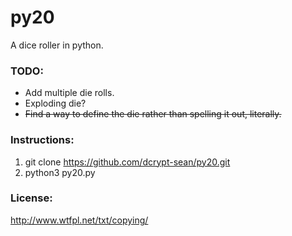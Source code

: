 # py20
A dice roller in python.

### TODO:
* Add multiple die rolls.
* Exploding die?
* ~~Find a way to define the die rather than spelling it out, literally.~~

### Instructions:
1. git clone https://github.com/dcrypt-sean/py20.git
2. python3 py20.py

### License:
http://www.wtfpl.net/txt/copying/
